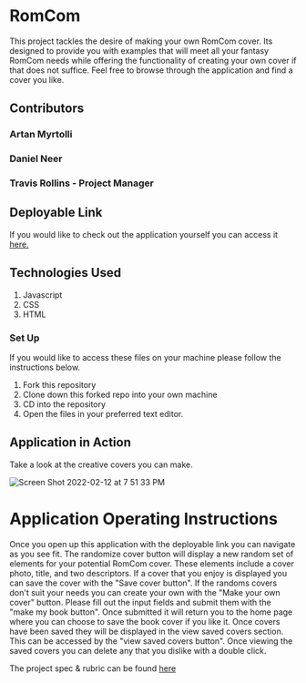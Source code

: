 # RomCom

This project tackles the desire of making your own RomCom cover. Its designed to provide you with examples that will meet all your fantasy RomCom needs while offering the functionality of creating your own cover if that does not suffice. Feel free to browse through the application and find a cover you like.

## Contributors

### Artan Myrtolli
### Daniel Neer

### Travis Rollins - Project Manager

## Deployable Link

If you would like to check out the application yourself you can access it [here.](https://artanmyrtolli.github.io/romcom/)

## Technologies Used

1. Javascript
2. CSS
3. HTML

### Set Up
If you would like to access these files on your machine please follow the instructions below.

1. Fork this repository
2. Clone down this forked repo into your own machine
3. CD into the repository
4. Open the files in your preferred text editor.

## Application in Action

Take a look at the creative covers you can make.

![Screen Shot 2022-02-12 at 7 51 33 PM](https://user-images.githubusercontent.com/92230099/153737893-11f0b59b-ed30-4fd7-8232-8c7c91cccf86.png)

# Application Operating Instructions

Once you open up this application with the deployable link you can navigate as you see fit. The randomize cover button will display a new random set of elements for your potential RomCom cover. These elements include a cover photo, title, and two descriptors. If a cover that you enjoy is displayed you can save the cover with the "Save cover button". If the randoms covers don't suit your needs you can create your own with the "Make your own cover" button. Please fill out the input fields and submit them with the "make my book button". Once submitted it will return you to the home page where you can choose to save the book cover if you like it. Once covers have been saved they will be displayed in the view saved covers section. This can be accessed by the "view saved covers button". Once viewing the saved covers you can delete any that you dislike with a double click.

The project spec & rubric can be found [here](https://frontend.turing.io/projects/module-1/romcom-pair.html)
